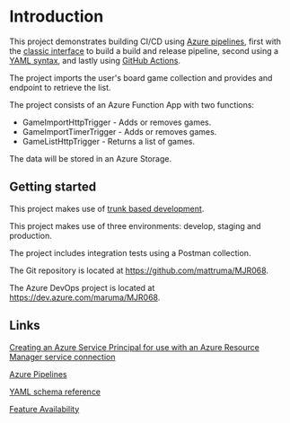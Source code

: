 # Introduction

This project demonstrates building CI/CD using [Azure pipelines](https://docs.microsoft.com/en-us/azure/devops/pipelines/get-started/what-is-azure-pipelines?view=azure-devops), first with the [classic interface](https://docs.microsoft.com/en-us/azure/devops/pipelines/get-started/pipelines-get-started?view=azure-devops#define-pipelines-using-the-classic-interface) to build a build and release pipeline, second using a [YAML syntax](https://docs.microsoft.com/en-us/azure/devops/pipelines/get-started/pipelines-get-started?view=azure-devops#define-pipelines-using-yaml-syntax), and lastly using [GitHub Actions](https://docs.github.com/en/actions).

The project imports the user's board game collection and provides and endpoint to retrieve the list.

The project consists of an Azure Function App with two functions:

* GameImportHttpTrigger - Adds or removes games.
* GameImportTimerTrigger - Adds or removes games.
* GameListHttpTrigger - Returns a list of games.

The data will be stored in an Azure Storage.

## Getting started

This project makes use of [trunk based development](https://trunkbaseddevelopment.com/).

This project makes use of three environments: develop, staging and production.

The project includes integration tests using a Postman collection.

The Git repository is located at <https://github.com/mattruma/MJR068>.

The Azure DevOps project is located at <https://dev.azure.com/maruma/MJR068>.

## Links

[Creating an Azure Service Principal for use with an Azure Resource Manager service connection](https://azuredevopslabs.com/labs/devopsserver/azureserviceprincipal/)

[Azure Pipelines](https://docs.microsoft.com/en-us/azure/devops/pipelines/get-started/pipelines-get-started?view=azure-devops)

[YAML schema reference](https://docs.microsoft.com/en-us/azure/devops/pipelines/yaml-schema?view=azure-devops&tabs=schema%2Cparameter-schema)

[Feature Availability](https://docs.microsoft.com/en-us/azure/devops/pipelines/get-started/pipelines-get-started?view=azure-devops#feature-availability)